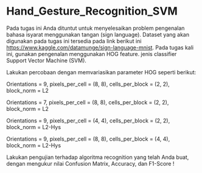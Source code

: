 # Hand_Gesture_Recognition_SVM
Pada tugas ini Anda dituntut untuk menyelesaikan problem pengenalan bahasa isyarat menggunakan tangan (sign language). 
Dataset yang akan digunakan pada tugas ini tersedia pada link berikut ini https://www.kaggle.com/datamunge/sign-language-mnist.
Pada tugas kali ini, gunakan pengenalan menggunakan HOG feature. jenis classifier Support Vector Machine (SVM).

Lakukan percobaan dengan memvariasikan parameter HOG seperti berikut:

Orientations = 9, pixels_per_cell = (8, 8), cells_per_block = (2, 2), block_norm = L2

Orientations = 7, pixels_per_cell = (8, 8), cells_per_block = (2, 2), block_norm = L2

Orientations = 9, pixels_per_cell = (4, 4), cells_per_block = (2, 2), block_norm = L2-Hys

Orientations = 9, pixels_per_cell = (8, 8), cells_per_block = (4, 4), block_norm = L2-Hys

Lakukan pengujian terhadap algoritma recognition yang telah Anda buat, dengan mengukur nilai Confusion Matrix, Accuracy, dan F1-Score !


